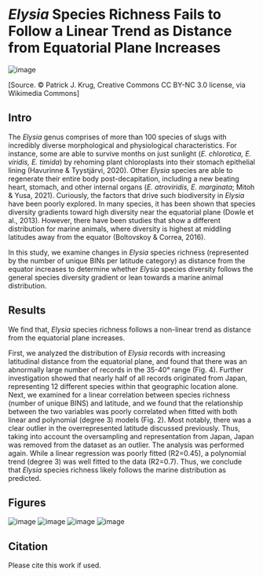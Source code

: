 # _Elysia_ Species Richness Fails to Follow a Linear Trend as Distance from Equatorial Plane Increases
![image](https://github.com/user-attachments/assets/86fe8c9a-02ad-4b0b-a4bf-727ec50e25b7)

[Source. © Patrick J. Krug, Creative Commons CC BY-NC 3.0 license, via Wikimedia Commons]

## Intro 

The _Elysia_ genus comprises of more than 100 species of slugs with incredibly diverse morphological and physiological characteristics. For instance, some are able to survive months on just sunlight (_E. chlorotica, E. viridis, E. timida_) by rehoming plant chloroplasts into their stomach epithelial lining (Havurinne & Tyystjärvi, 2020). Other _Elysia_ species are able to regenerate their entire body post-decapitation, including a new beating heart, stomach, and other internal organs (_E. atroviridis, E. marginata_; Mitoh & Yusa, 2021). Curiously, the factors that drive such biodiversity in _Elysia_ have been poorly explored. In many species, it has been shown that species diversity gradients toward high diversity near the equatorial plane (Dowle et al., 2013). However, there have been studies that show a different distribution for marine animals, where diversity is highest at middling latitudes away from the equator (Boltovskoy & Correa, 2016).

In this study, we examine changes in _Elysia_ species richness (represented by the number of unique BINs per latitude category) as distance from the equator increases to determine whether _Elysia_ species diversity follows the general species diversity gradient or lean towards a marine animal distribution. 

## Results
We find that, _Elysia_ species richness follows a non-linear trend as distance from the equatorial plane increases.

First, we analyzed the distribution of _Elysia_ records with increasing latitudinal distance from the equatorial plane, and found that there was an abnormally large number of records in the 35-40° range (Fig. 4). Further investigation showed that nearly half of all records originated from Japan, representing 12 different species within that geographic location alone. Next, we examined for a linear correlation between species richness (number of unique BINS) and latitude, and we found that the relationship between the two variables was poorly correlated when fitted with both linear and polynomial (degree 3) models (Fig. 2). Most notably, there was a clear outlier in the overrepresented latitude discussed previously. Thus, taking into account the oversampling and representation from Japan, Japan was removed from the dataset as an outlier. The analysis was performed again. While a linear regression was poorly fitted (R2=0.45), a polynomial trend (degree 3) was well fitted to the data (R2=0.7). Thus, we conclude that _Elysia_ species richness likely follows the marine distribution as predicted.

## Figures
![image](https://github.com/user-attachments/assets/2ea99703-bc85-4caf-ad1f-762355f4db9b)
![image](https://github.com/user-attachments/assets/630a5948-78c5-4aa1-bca6-7c77f9b3a04c)
![image](https://github.com/user-attachments/assets/be5ace4c-6850-4a66-9bda-d6922dc2e2a2)
![image](https://github.com/user-attachments/assets/2a7394b9-5266-4789-958f-3de3370fe984)

## Citation
Please cite this work if used.
